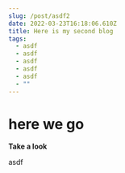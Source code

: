 ```yaml
---
slug: /post/asdf2
date: 2022-03-23T16:18:06.610Z
title: Here is my second blog
tags:
  - asdf
  - asdf
  - asdf
  - asdf
  - asdf
  - ""
---
```

# here we go

**Take a look**

asdf